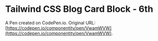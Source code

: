 # Tailwind CSS Blog Card Block - 6th

A Pen created on CodePen.io. Original URL: [https://codepen.io/componentity/pen/VwamWVW](https://codepen.io/componentity/pen/VwamWVW).


